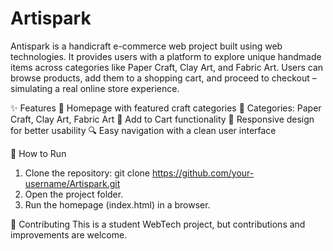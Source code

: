 # Artispark
Antispark is a handicraft e-commerce web project built using web technologies.
It provides users with a platform to explore unique handmade items across categories like Paper Craft, Clay Art, and Fabric Art. Users can browse products, add them to a shopping cart, and proceed to checkout – simulating a real online store experience.

✨ Features
🎨 Homepage with featured craft categories
🧵 Categories: Paper Craft, Clay Art, Fabric Art
🛒 Add to Cart functionality
📱 Responsive design for better usability
🔍 Easy navigation with a clean user interface

🚀 How to Run
1. Clone the repository: git clone https://github.com/your-username/Artispark.git
2. Open the project folder.
3. Run the homepage (index.html) in a browser.

🤝 Contributing
This is a student WebTech project, but contributions and improvements are welcome.
